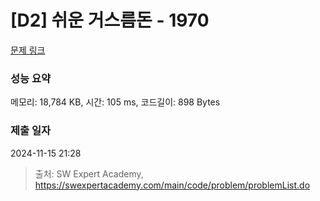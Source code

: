 # [D2] 쉬운 거스름돈 - 1970 

[문제 링크](https://swexpertacademy.com/main/code/problem/problemDetail.do?contestProbId=AV5PsIl6AXIDFAUq) 

### 성능 요약

메모리: 18,784 KB, 시간: 105 ms, 코드길이: 898 Bytes

### 제출 일자

2024-11-15 21:28



> 출처: SW Expert Academy, https://swexpertacademy.com/main/code/problem/problemList.do